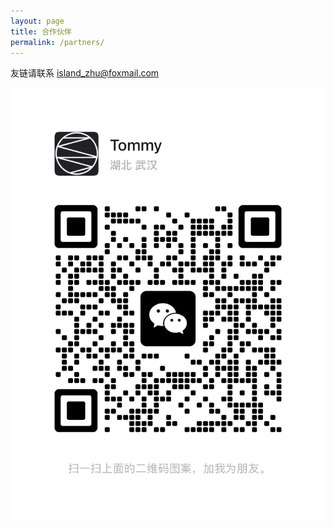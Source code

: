 ```yaml
---
layout: page
title: 合作伙伴
permalink: /partners/
---
```


友链请联系 island_zhu@foxmail.com

![请联系](/assets/wechat.jpeg)
